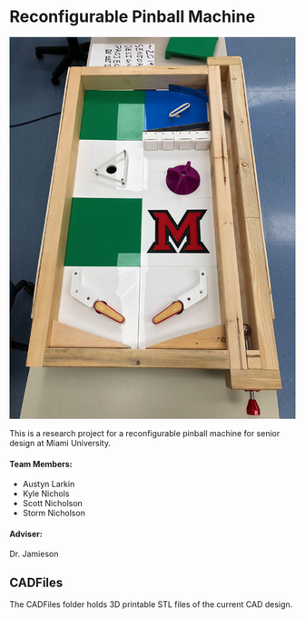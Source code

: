 # Reconfigurable Pinball Machine

[![Pinball machine](https://github.com/Reenforcements/ECE448-449/blob/master/Resources/PinballMachine.jpg?raw=true)](https://github.com/Reenforcements/ECE448-449/blob/master/Resources/PinballMachine.jpg?raw=true)

This is a research project for a reconfigurable pinball machine for senior design at Miami University.

#### Team Members:
- Austyn Larkin
- Kyle Nichols
- Scott Nicholson
- Storm Nicholson

#### Adviser:
Dr. Jamieson

## CADFiles

The CADFiles folder holds 3D printable STL files of the current CAD design.
